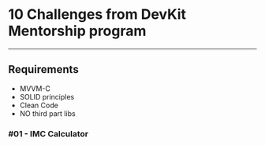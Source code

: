 # 10 Challenges from DevKit Mentorship program
---

## Requirements
- MVVM-C
- SOLID principles
- Clean Code
- NO third part libs

### #01 - IMC Calculator
